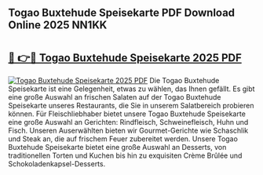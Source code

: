 ## Togao Buxtehude Speisekarte PDF Download Online 2025 NN1KK

# <h2><a href="http://gce2h57.nevu.top/?p=Togao+Buxtehude+Speisekarte">🔗 👉🔴 Togao Buxtehude Speisekarte 2025 PDF</a></h2>

[![Togao Buxtehude Speisekarte 2025 PDF](https://i.imgur.com/dBaPXMq.png)](http://gce2h57.nevu.top/?p=Togao+Buxtehude+Speisekarte)
Die Togao Buxtehude Speisekarte ist eine Gelegenheit, etwas zu wählen, das Ihnen gefällt. Es gibt eine große Auswahl an frischen Salaten auf der Togao Buxtehude Speisekarte unseres Restaurants, die Sie in unserem Salatbereich probieren können. Für Fleischliebhaber bietet unsere Togao Buxtehude Speisekarte eine große Auswahl an Gerichten: Rindfleisch, Schweinefleisch, Huhn und Fisch. Unseren Auserwählten bieten wir Gourmet-Gerichte wie Schaschlik und Steak an, die auf frischem Feuer zubereitet werden. Unsere Togao Buxtehude Speisekarte bietet eine große Auswahl an Desserts, von traditionellen Torten und Kuchen bis hin zu exquisiten Crème Brûlée und Schokoladenkapsel-Desserts.
